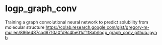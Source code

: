 # logp_graph_conv
Training a graph convolutional neural network to predict solubility from molecular structure
https://colab.research.google.com/gist/gregory-m-mullen/886e487cad8710a0fd9c4be01cf1f8ab/logp_graph_conv_github.ipynb
